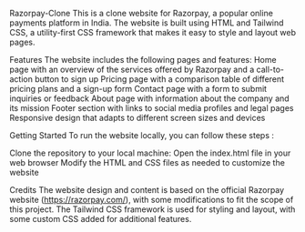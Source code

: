 Razorpay-Clone
This is a clone website for Razorpay, a popular online payments platform in India. The website is built using HTML and Tailwind CSS, a utility-first CSS framework that makes it easy to style and layout web pages.

Features
The website includes the following pages and features: Home page with an overview of the services offered by Razorpay and a call-to-action button to sign up Pricing page with a comparison table of different pricing plans and a sign-up form Contact page with a form to submit inquiries or feedback About page with information about the company and its mission Footer section with links to social media profiles and legal pages Responsive design that adapts to different screen sizes and devices

Getting Started
To run the website locally, you can follow these steps :

Clone the repository to your local machine: Open the index.html file in your web browser Modify the HTML and CSS files as needed to customize the website

Credits
The website design and content is based on the official Razorpay website (https://razorpay.com/), with some modifications to fit the scope of this project. The Tailwind CSS framework is used for styling and layout, with some custom CSS added for additional features.
